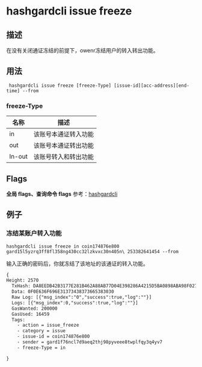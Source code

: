 # hashgardcli issue freeze

## 描述
在没有关闭通证冻结的前提下，owenr冻结用户的转入转出功能。
## 用法
```shell
 hashgardcli issue freeze [freeze-Type] [issue-id][acc-address][end-time] --from
```
### freeze-Type

| 名称 | 描述                 |
| ------ | -------------------- |
| in     | 该账号本通证转入功能 |
| out    | 该账号本通证转出功能 |
| In-out | 该账号转入和转出功能 |



## Flags

 **全局 flags、查询命令 flags** 参考：[hashgardcli](../README.md)

## 例子
### 冻结某账户转入功能
```shell
hashgardcli issue freeze in coin174876e800 gard15l5yzrq3ff8fl358ng430cc32lzkvxc30n405n\ 253382641454 --from
```
输入正确的密码后，你就冻结了该地址的该通证的转入功能。
```txt
{
Height: 2570
  TxHash: DA8EEDB42B3177E281B462A88AB77D04E398286A4215D5BA0898ABA98F0270AA
  Data: 0F0E636F696E31373438373665383030
  Raw Log: [{"msg_index":"0","success":true,"log":""}]
  Logs: [{"msg_index":0,"success":true,"log":""}]
  GasWanted: 200000
  GasUsed: 16459
  Tags:
    - action = issue_freeze
    - category = issue
    - issue-id = coin174876e800
    - sender = gard1f76ncl7d9aeq2thj98pyveee8twplfqy3q4yv7
    - freeze-Type = in

}
```
